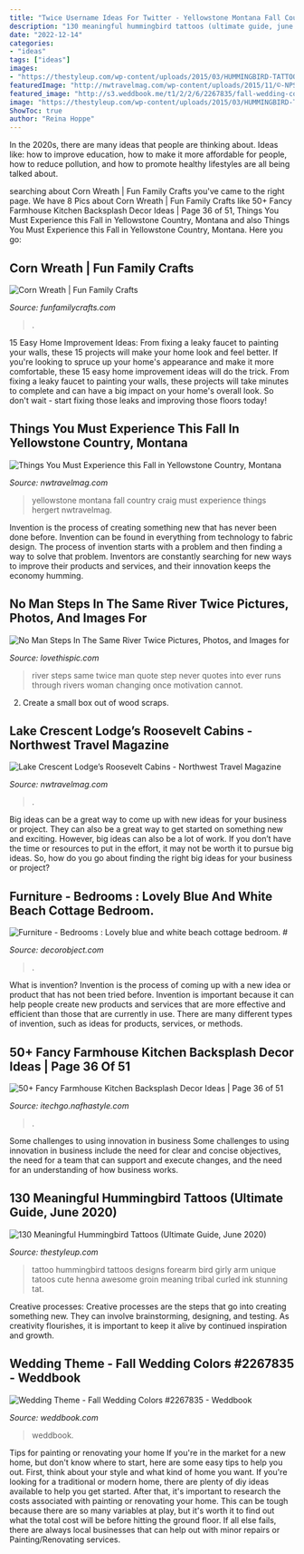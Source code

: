 ```yaml
---
title: "Twice Username Ideas For Twitter - Yellowstone Montana Fall Country Craig Must Experience Things Hergert Nwtravelmag"
description: "130 meaningful hummingbird tattoos (ultimate guide, june 2020)"
date: "2022-12-14"
categories:
- "ideas"
tags: ["ideas"]
images:
- "https://thestyleup.com/wp-content/uploads/2015/03/HUMMINGBIRD-TATTOO-DESIGNS-23.jpg"
featuredImage: "http://nwtravelmag.com/wp-content/uploads/2015/11/©-NPS-copy-696x464.jpg"
featured_image: "http://s3.weddbook.me/t1/2/2/6/2267835/fall-wedding-colors.jpg"
image: "https://thestyleup.com/wp-content/uploads/2015/03/HUMMINGBIRD-TATTOO-DESIGNS-23.jpg"
ShowToc: true
author: "Reina Hoppe"
---
```



In the 2020s, there are many ideas that people are thinking about. Ideas like: how to improve education, how to make it more affordable for people, how to reduce pollution, and how to promote healthy lifestyles are all being talked about.

	

		
searching about Corn Wreath | Fun Family Crafts you've came to the right page. We have 8 Pics about Corn Wreath | Fun Family Crafts like 50+ Fancy Farmhouse Kitchen Backsplash Decor Ideas | Page 36 of 51, Things You Must Experience this Fall in Yellowstone Country, Montana and also Things You Must Experience this Fall in Yellowstone Country, Montana. Here you go:
		
    
## Corn Wreath | Fun Family Crafts

<img loading=lazy src="https://funfamilycrafts.com/wp-content/uploads/2011/07/corn-wreath.jpg" onerror="this.onerror=null;this.src='https://tse4.mm.bing.net/th?id=OIP.m4YMJslK32upYEMfVhypfgHaLG&amp;pid=15.1';" alt="Corn Wreath | Fun Family Crafts">

_Source: funfamilycrafts.com_

>. 

	

15 Easy Home Improvement Ideas: From fixing a leaky faucet to painting your walls, these 15 projects will make your home look and feel better.
If you're looking to spruce up your home's appearance and make it more comfortable, these 15 easy home improvement ideas will do the trick. From fixing a leaky faucet to painting your walls, these projects will take minutes to complete and can have a big impact on your home's overall look. So don't wait - start fixing those leaks and improving those floors today!

    
## Things You Must Experience This Fall In Yellowstone Country, Montana

<img loading=lazy src="http://nwtravelmag.com/wp-content/uploads/2016/10/yellownl.jpg" onerror="this.onerror=null;this.src='https://tse1.mm.bing.net/th?id=OIP.N1_Y-qgC6Yf4hggYkXAz7AHaD5&amp;pid=15.1';" alt="Things You Must Experience this Fall in Yellowstone Country, Montana">

_Source: nwtravelmag.com_

>yellowstone montana fall country craig must experience things hergert nwtravelmag. 

	

Invention is the process of creating something new that has never been done before. Invention can be found in everything from technology to fabric design. The process of invention starts with a problem and then finding a way to solve that problem. Inventors are constantly searching for new ways to improve their products and services, and their innovation keeps the economy humming.

    
## No Man Steps In The Same River Twice Pictures, Photos, And Images For

<img loading=lazy src="http://www.lovethispic.com/uploaded_images/219373-No-Man-Steps-In-The-Same-River-Twice.jpg" onerror="this.onerror=null;this.src='https://tse2.mm.bing.net/th?id=OIP.NnO-g8HCi8z9k0NMBxRtjAHaLJ&amp;pid=15.1';" alt="No Man Steps In The Same River Twice Pictures, Photos, and Images for">

_Source: lovethispic.com_

>river steps same twice man quote step never quotes into ever runs through rivers woman changing once motivation cannot. 

	

2. Create a small box out of wood scraps.

    
## Lake Crescent Lodge’s Roosevelt Cabins - Northwest Travel Magazine

<img loading=lazy src="http://nwtravelmag.com/wp-content/uploads/2015/11/©-NPS-copy-696x464.jpg" onerror="this.onerror=null;this.src='https://tse1.mm.bing.net/th?id=OIP.OJXMonxkBrtAZDYE-jGKAgHaE8&amp;pid=15.1';" alt="Lake Crescent Lodge’s Roosevelt Cabins - Northwest Travel Magazine">

_Source: nwtravelmag.com_

>. 

	

Big ideas can be a great way to come up with new ideas for your business or project. They can also be a great way to get started on something new and exciting. However, big ideas can also be a lot of work. If you don’t have the time or resources to put in the effort, it may not be worth it to pursue big ideas. So, how do you go about finding the right big ideas for your business or project?

    
## Furniture - Bedrooms : Lovely Blue And White Beach Cottage Bedroom. #

<img loading=lazy src="https://decorobject.com/wp-content/uploads/2019/10/Furniture-Bedrooms-Lovely-blue-and-white-beach-cottage.jpg" onerror="this.onerror=null;this.src='https://tse3.mm.bing.net/th?id=OIP.bbn0AamEf4G6dS9nOFeK3AHaLV&amp;pid=15.1';" alt="Furniture - Bedrooms : Lovely blue and white beach cottage bedroom. #">

_Source: decorobject.com_

>. 

	

What is invention?
Invention is the process of coming up with a new idea or product that has not been tried before. Invention is important because it can help people create new products and services that are more effective and efficient than those that are currently in use. There are many different types of invention, such as ideas for products, services, or methods.

    
## 50+ Fancy Farmhouse Kitchen Backsplash Decor Ideas | Page 36 Of 51

<img loading=lazy src="https://itechgo.nafhastyle.com/wp-content/uploads/2018/04/Fancy-Farmhouse-Kitchen-Backsplash-Decor-Ideas-35.jpg" onerror="this.onerror=null;this.src='https://tse4.mm.bing.net/th?id=OIP.VdKoKnLo-e7Q4tRJIFhSWwHaLI&amp;pid=15.1';" alt="50+ Fancy Farmhouse Kitchen Backsplash Decor Ideas | Page 36 of 51">

_Source: itechgo.nafhastyle.com_

>. 

	

Some challenges to using innovation in business
Some challenges to using innovation in business include the need for clear and concise objectives, the need for a team that can support and execute changes, and the need for an understanding of how business works.

    
## 130 Meaningful Hummingbird Tattoos (Ultimate Guide, June 2020)

<img loading=lazy src="https://thestyleup.com/wp-content/uploads/2015/03/HUMMINGBIRD-TATTOO-DESIGNS-23.jpg" onerror="this.onerror=null;this.src='https://tse4.mm.bing.net/th?id=OIP.-oTIDkL1Q6AgibSNIvKvvgHaJ1&amp;pid=15.1';" alt="130 Meaningful Hummingbird Tattoos (Ultimate Guide, June 2020)">

_Source: thestyleup.com_

>tattoo hummingbird tattoos designs forearm bird girly arm unique tatoos cute henna awesome groin meaning tribal curled ink stunning tat. 

	

Creative processes:
Creative processes are the steps that go into creating something new. They can involve brainstorming, designing, and testing. As creativity flourishes, it is important to keep it alive by continued inspiration and growth.

    
## Wedding Theme - Fall Wedding Colors #2267835 - Weddbook

<img loading=lazy src="http://s3.weddbook.me/t1/2/2/6/2267835/fall-wedding-colors.jpg" onerror="this.onerror=null;this.src='https://tse3.mm.bing.net/th?id=OIP.5TLoiJkjn1fZoeNMuNuupAHaJ3&amp;pid=15.1';" alt="Wedding Theme - Fall Wedding Colors #2267835 - Weddbook">

_Source: weddbook.com_

>weddbook. 

	

Tips for painting or renovating your home
If you're in the market for a new home, but don't know where to start, here are some easy tips to help you out. First, think about your style and what kind of home you want. If you're looking for a traditional or modern home, there are plenty of diy ideas available to help you get started.
After that, it's important to research the costs associated with painting or renovating your home. This can be tough because there are so many variables at play, but it's worth it to find out what the total cost will be before hitting the ground floor. If all else fails, there are always local businesses that can help out with minor repairs or Painting/Renovating services.


